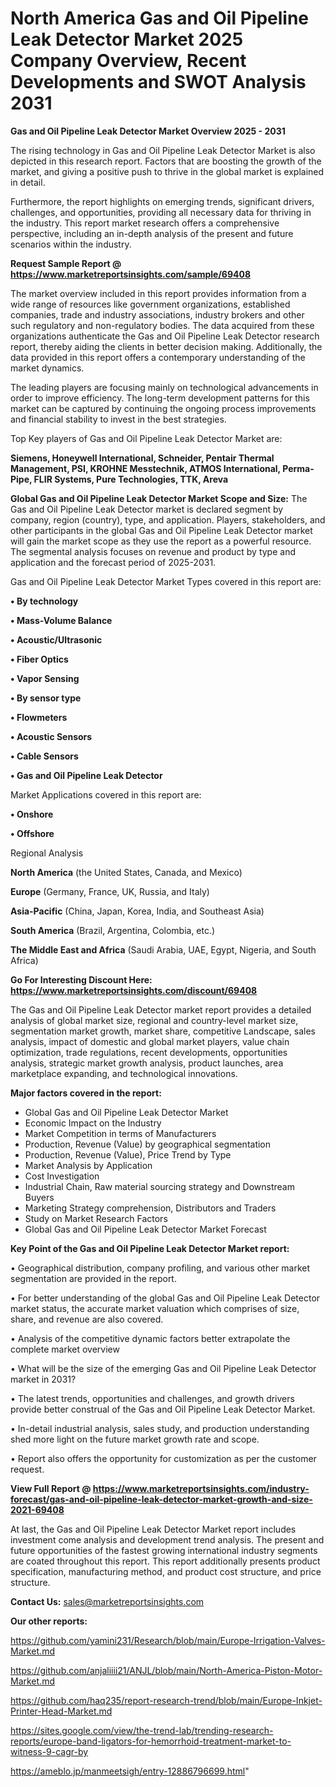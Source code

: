 # North America Gas and Oil Pipeline Leak Detector Market 2025 Company Overview, Recent Developments and SWOT Analysis 2031

<Strong> Gas and Oil Pipeline Leak Detector Market Overview 2025 - 2031</strong>

The rising technology in Gas and Oil Pipeline Leak Detector Market is also depicted in this research report. Factors that are boosting the growth of the market, and giving a positive push to thrive in the global market is explained in detail.

Furthermore, the report highlights on emerging trends, significant drivers, challenges, and opportunities, providing all necessary data for thriving in the industry. This report market research offers a comprehensive perspective, including an in-depth analysis of the present and future scenarios within the industry.

<strong>Request Sample Report @ <a href=https://www.marketreportsinsights.com/sample/69408>https://www.marketreportsinsights.com/sample/69408</a></strong>

The market overview included in this report provides information from a wide range of resources like government organizations, established companies, trade and industry associations, industry brokers and other such regulatory and non-regulatory bodies. The data acquired from these organizations authenticate the Gas and Oil Pipeline Leak Detector research report, thereby aiding the clients in better decision making. Additionally, the data provided in this report offers a contemporary understanding of the market dynamics.

The leading players are focusing mainly on technological advancements in order to improve efficiency. The long-term development patterns for this market can be captured by continuing the ongoing process improvements and financial stability to invest in the best strategies.

Top Key players of Gas and Oil Pipeline Leak Detector Market are:

<strong>Siemens, Honeywell International, Schneider, Pentair Thermal Management, PSI, KROHNE Messtechnik, ATMOS International, Perma-Pipe, FLIR Systems, Pure Technologies, TTK, Areva</strong>

<strong><b>Global Gas and Oil Pipeline Leak Detector Market Scope and Size:</b></strong>
The Gas and Oil Pipeline Leak Detector market is declared segment by company, region (country), type, and application. Players, stakeholders, and other participants in the global Gas and Oil Pipeline Leak Detector market will gain the market scope as they use the report as a powerful resource. The segmental analysis focuses on revenue and product by type and application and the forecast period of 2025-2031.

Gas and Oil Pipeline Leak Detector Market Types covered in this report are:

<strong>• By technology

• Mass-Volume Balance

• Acoustic/Ultrasonic

• Fiber Optics

• Vapor Sensing

• By sensor type

• Flowmeters

• Acoustic Sensors

• Cable Sensors

• Gas and Oil Pipeline Leak Detector</strong>

Market Applications covered in this report are:

<strong>• Onshore

• Offshore</strong> 

Regional Analysis

<strong>North America</strong> (the United States, Canada, and Mexico)

<strong>Europe</strong> (Germany, France, UK, Russia, and Italy)

<strong>Asia-Pacific</strong> (China, Japan, Korea, India, and Southeast Asia)

<strong>South America</strong> (Brazil, Argentina, Colombia, etc.)

<strong>The Middle East and Africa</strong> (Saudi Arabia, UAE, Egypt, Nigeria, and South Africa)

<strong>Go For Interesting Discount Here: <a href=https://www.marketreportsinsights.com/discount/69408>https://www.marketreportsinsights.com/discount/69408</a></strong>

The Gas and Oil Pipeline Leak Detector market report provides a detailed analysis of global market size, regional and country-level market size, segmentation market growth, market share, competitive Landscape, sales analysis, impact of domestic and global market players, value chain optimization, trade regulations, recent developments, opportunities analysis, strategic market growth analysis, product launches, area marketplace expanding, and technological innovations.

<strong><b>Major factors covered in the report:</b></strong>
<ul>
  <li>Global Gas and Oil Pipeline Leak Detector Market </li>
  <li>Economic Impact on the Industry</li>
  <li>Market Competition in terms of Manufacturers</li>
  <li>Production, Revenue (Value) by geographical segmentation</li>
  <li>Production, Revenue (Value), Price Trend by Type</li>
  <li>Market Analysis by Application</li>
  <li>Cost Investigation</li>
  <li>Industrial Chain, Raw material sourcing strategy and Downstream Buyers</li>
  <li>Marketing Strategy comprehension, Distributors and Traders</li>
  <li>Study on Market Research Factors</li>
  <li>Global Gas and Oil Pipeline Leak Detector Market Forecast</li>
</ul>

<strong><b>Key Point of the Gas and Oil Pipeline Leak Detector Market report:</b></strong>

• Geographical distribution, company profiling, and various other market segmentation are provided in the report.

• For better understanding of the global Gas and Oil Pipeline Leak Detector market status, the accurate market valuation which comprises of size, share, and revenue are also covered.

• Analysis of the competitive dynamic factors better extrapolate the complete market overview

• What will be the size of the emerging Gas and Oil Pipeline Leak Detector market in 2031?

• The latest trends, opportunities and challenges, and growth drivers provide better construal of the Gas and Oil Pipeline Leak Detector Market.

• In-detail industrial analysis, sales study, and production understanding shed more light on the future market growth rate and scope.

• Report also offers the opportunity for customization as per the customer request.

<strong><b>View Full Report @ <a href=https://www.marketreportsinsights.com/industry-forecast/gas-and-oil-pipeline-leak-detector-market-growth-and-size-2021-69408>https://www.marketreportsinsights.com/industry-forecast/gas-and-oil-pipeline-leak-detector-market-growth-and-size-2021-69408</a></b></strong>


At last, the Gas and Oil Pipeline Leak Detector Market report includes investment come analysis and development trend analysis. The present and future opportunities of the fastest growing international industry segments are coated throughout this report. This report additionally presents product specification, manufacturing method, and product cost structure, and price structure.

<strong>Contact Us:</strong>
sales@marketreportsinsights.com

<strong>Our other reports:</strong>

<a href=https://github.com/yamini231/Research/blob/main/Europe-Irrigation-Valves-Market.md>https://github.com/yamini231/Research/blob/main/Europe-Irrigation-Valves-Market.md</a>

<a href=https://github.com/anjaliiii21/ANJL/blob/main/North-America-Piston-Motor-Market.md>https://github.com/anjaliiii21/ANJL/blob/main/North-America-Piston-Motor-Market.md</a>

<a href=https://github.com/haq235/report-research-trend/blob/main/Europe-Inkjet-Printer-Head-Market.md>https://github.com/haq235/report-research-trend/blob/main/Europe-Inkjet-Printer-Head-Market.md</a>

<a href=https://sites.google.com/view/the-trend-lab/trending-research-reports/europe-band-ligators-for-hemorrhoid-treatment-market-to-witness-9-cagr-by>https://sites.google.com/view/the-trend-lab/trending-research-reports/europe-band-ligators-for-hemorrhoid-treatment-market-to-witness-9-cagr-by</a>

<a href=https://ameblo.jp/manmeetsigh/entry-12886796699.html>https://ameblo.jp/manmeetsigh/entry-12886796699.html</a>"
